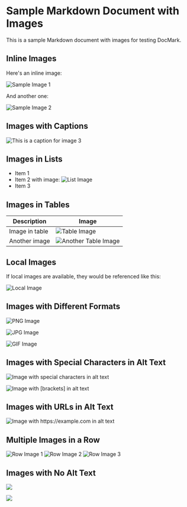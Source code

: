 # Sample Markdown Document with Images

This is a sample Markdown document with images for testing DocMark.

## Inline Images

Here's an inline image:

![Sample Image 1](https://via.placeholder.com/300x200)

And another one:

![Sample Image 2](https://via.placeholder.com/400x300)

## Images with Captions

![This is a caption for image 3](https://via.placeholder.com/500x300)

## Images in Lists

* Item 1
* Item 2 with image: ![List Image](https://via.placeholder.com/200x100)
* Item 3

## Images in Tables

| Description | Image |
|-------------|-------|
| Image in table | ![Table Image](https://via.placeholder.com/150x150) |
| Another image | ![Another Table Image](https://via.placeholder.com/150x150) |

## Local Images

If local images are available, they would be referenced like this:

![Local Image](./media/local_image.png)

## Images with Different Formats

![PNG Image](https://via.placeholder.com/200x200.png)

![JPG Image](https://via.placeholder.com/200x200.jpg)

![GIF Image](https://via.placeholder.com/200x200.gif)

## Images with Special Characters in Alt Text

![Image with *special* **characters** in alt text](https://via.placeholder.com/250x150)

![Image with [brackets] in alt text](https://via.placeholder.com/250x150)

## Images with URLs in Alt Text

![Image with https://example.com in alt text](https://via.placeholder.com/250x150)

## Multiple Images in a Row

![Row Image 1](https://via.placeholder.com/100x100) ![Row Image 2](https://via.placeholder.com/100x100) ![Row Image 3](https://via.placeholder.com/100x100)

## Images with No Alt Text

![ ](https://via.placeholder.com/200x200)

![](https://via.placeholder.com/200x200)
